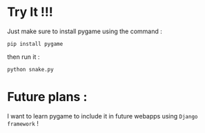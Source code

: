 Try It !!!
==========
Just make sure to install pygame using the command :
```shell
pip install pygame
```
then run it :
```shell
python snake.py
```

Future plans : 
==============
I want to learn pygame to include it in future webapps using `Django framework` !
